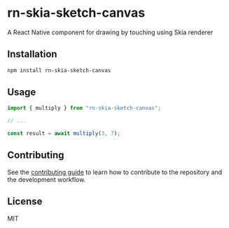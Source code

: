 # rn-skia-sketch-canvas

A React Native component for drawing by touching using Skia renderer

## Installation

```sh
npm install rn-skia-sketch-canvas
```

## Usage

```js
import { multiply } from "rn-skia-sketch-canvas";

// ...

const result = await multiply(3, 7);
```

## Contributing

See the [contributing guide](CONTRIBUTING.md) to learn how to contribute to the repository and the development workflow.

## License

MIT
